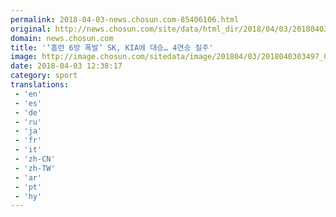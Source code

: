 ```yaml
---
permalink: 2018-04-03-news.chosun.com-85406106.html
original: http://news.chosun.com/site/data/html_dir/2018/04/03/2018040303584.html
domain: news.chosun.com
title: '‘홈런 6방 폭발’ SK, KIA에 대승… 4연승 질주'
image: http://image.chosun.com/sitedata/image/201804/03/2018040303497_0.jpg
date: 2018-04-03 12:38:17
category: sport
translations: 
 - 'en'
 - 'es'
 - 'de'
 - 'ru'
 - 'ja'
 - 'fr'
 - 'it'
 - 'zh-CN'
 - 'zh-TW'
 - 'ar'
 - 'pt'
 - 'hy'
---
```


